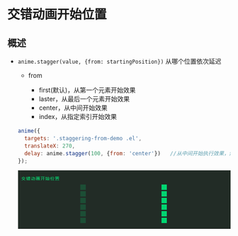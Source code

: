 # 交错动画开始位置

## 概述

+ `anime.stagger(value, {from: startingPosition})` 从哪个位置依次延迟

  + from

    + first(默认)，从第一个元素开始效果
    + laster，从最后一个元素开始效果
    + center，从中间开始效果
    + index，从指定索引开始效果

  ```js
  anime({
    targets: '.staggering-from-demo .el',
    translateX: 270,
    delay: anime.stagger(100, {from: 'center'})   //从中间开始执行效果，然后每个元素增加100毫秒
  });
  ```

  ![alt text](images/交错动画开始位置.gif)
